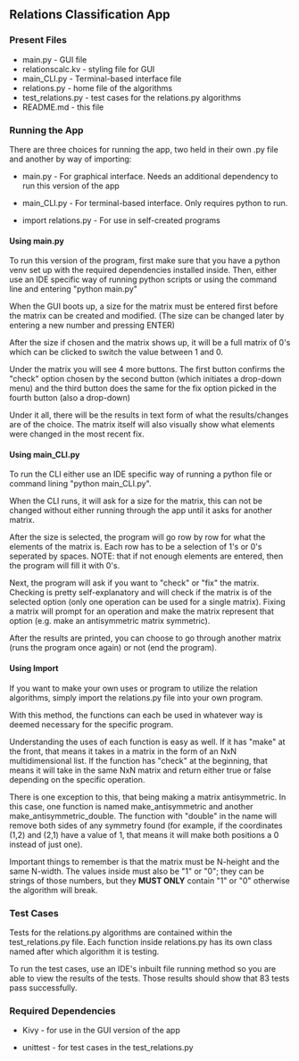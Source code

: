 ## Relations Classification App

### Present Files

- main.py - GUI file
- relationscalc.kv - styling file for GUI
- main_CLI.py - Terminal-based interface file
- relations.py - home file of the algorithms
- test_relations.py - test cases for the relations.py algorithms
- README.md - this file

### Running the App

There are three choices for running the app, two held in their own .py file and another by way of importing:

- main.py - For graphical interface. Needs an additional dependency to run this version of the app

- main_CLI.py - For terminal-based interface. Only requires python to run.

- import relations.py - For use in self-created programs

#### Using main.py

To run this version of the program, first make sure that you have a python venv set up with the required dependencies installed inside. Then, either use an IDE specific way of running python scripts or using the command line and entering "python main.py"

When the GUI boots up, a size for the matrix must be entered first before the matrix can be created and modified. (The size can be changed later by entering a new number and pressing ENTER)

After the size if chosen and the matrix shows up, it will be a full matrix of 0's which can be clicked to switch the value between 1 and 0.

Under the matrix you will see 4 more buttons. The first button confirms the "check" option chosen by the second button (which initiates a drop-down menu) and the third button does the same for the fix option picked in the fourth button (also a drop-down)

Under it all, there will be the results in text form of what the results/changes are of the choice. The matrix itself will also visually show what elements were changed in the most recent fix.

#### Using main_CLI.py

To run the CLI either use an IDE specific way of running a python file or command lining "python main_CLI.py".

When the CLI runs, it will ask for a size for the matrix, this can not be changed without either running through the app until it asks for another matrix.

After the size is selected, the program will go row by row for what the elements of the matrix is. Each row has to be a selection of 1's or 0's seperated by spaces. NOTE: that if not enough elements are entered, then the program will fill it with 0's.

Next, the program will ask if you want to "check" or "fix" the matrix. Checking is pretty self-explanatory and will check if the matrix is of the selected option (only one operation can be used for a single matrix). Fixing a matrix will prompt for an operation and make the matrix represent that option (e.g. make an antisymmetric matrix symmetric).

After the results are printed, you can choose to go through another matrix (runs the program once again) or not (end the program).

#### Using Import

If you want to make your own uses or program to utilize the relation algorithms, simply import the relations.py file into your own program. 

With this method, the functions can each be used in whatever way is deemed necessary for the specific program. 

Understanding the uses of each function is easy as well. If it has "make" at the front, that means it takes in a matrix in the form of an NxN multidimensional list. If the function has "check" at the beginning, that means it will take in the same NxN matrix and return either true or false depending on the specific operation.

There is one exception to this, that being making a matrix antisymmetric. In this case, one function is named make_antisymmetric and another make_antisymmetric_double. The function with "double" in the name will remove both sides of any symmetry found (for example, if the coordinates (1,2) and (2,1) have a value of 1, that means it will make both positions a 0 instead of just one).

Important things to remember is that the matrix must be N-height and the same N-width. The values inside must also be "1" or "0"; they can be strings of those numbers, but they **MUST ONLY** contain "1" or "0" otherwise the algorithm will break.

### Test Cases

Tests for the relations.py algorithms are contained within the test_relations.py file. Each function inside relations.py has its own class named after which algorithm it is testing.

To run the test cases, use an IDE's inbuilt file running method so you are able to view the results of the tests. Those results should show that 83 tests pass successfully.

### Required Dependencies

- Kivy - for use in the GUI version of the app 

- unittest - for test cases in the test_relations.py
